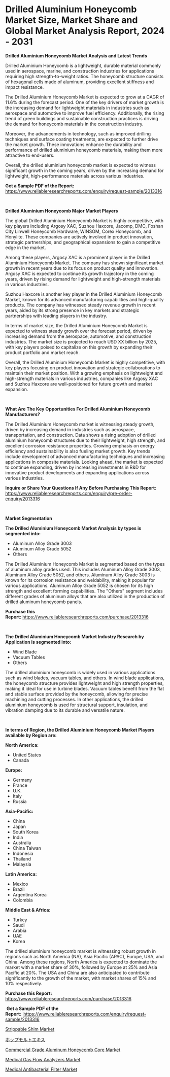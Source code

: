 <p><h1>Drilled Aluminium Honeycomb Market Size, Market Share and Global Market Analysis Report, 2024 - 2031</h1></p><p><strong>Drilled Aluminium Honeycomb Market Analysis and Latest Trends</strong></p>
<p><p>Drilled Aluminium Honeycomb is a lightweight, durable material commonly used in aerospace, marine, and construction industries for applications requiring high strength-to-weight ratios. The honeycomb structure consists of hexagonal cells made of aluminum, providing excellent stiffness and impact resistance.</p><p>The Drilled Aluminium Honeycomb Market is expected to grow at a CAGR of 11.6% during the forecast period. One of the key drivers of market growth is the increasing demand for lightweight materials in industries such as aerospace and automotive to improve fuel efficiency. Additionally, the rising trend of green buildings and sustainable construction practices is driving the demand for honeycomb materials in the construction industry.</p><p>Moreover, the advancements in technology, such as improved drilling techniques and surface coating treatments, are expected to further drive the market growth. These innovations enhance the durability and performance of drilled aluminium honeycomb materials, making them more attractive to end-users.</p><p>Overall, the drilled aluminium honeycomb market is expected to witness significant growth in the coming years, driven by the increasing demand for lightweight, high-performance materials across various industries.</p></p>
<p><strong>Get a Sample PDF of the Report:&nbsp;</strong> <a href="https://www.reliableresearchreports.com/enquiry/request-sample/2013316">https://www.reliableresearchreports.com/enquiry/request-sample/2013316</a></p>
<p>&nbsp;</p>
<p><strong>Drilled Aluminium Honeycomb Major Market Players</strong></p>
<p><p>The global Drilled Aluminium Honeycomb Market is highly competitive, with key players including Argosy XAC, Suzhou Haxcore, Jacomp, DMC, Foshan City Linwell Honeycomb Hardware, WINSOM, Corex Honeycomb, and Honylite. These companies are actively involved in product innovation, strategic partnerships, and geographical expansions to gain a competitive edge in the market.</p><p>Among these players, Argosy XAC is a prominent player in the Drilled Aluminium Honeycomb Market. The company has shown significant market growth in recent years due to its focus on product quality and innovation. Argosy XAC is expected to continue its growth trajectory in the coming years, driven by rising demand for lightweight and high-strength materials in various industries.</p><p>Suzhou Haxcore is another key player in the Drilled Aluminium Honeycomb Market, known for its advanced manufacturing capabilities and high-quality products. The company has witnessed steady revenue growth in recent years, aided by its strong presence in key markets and strategic partnerships with leading players in the industry.</p><p>In terms of market size, the Drilled Aluminium Honeycomb Market is expected to witness steady growth over the forecast period, driven by increasing demand from the aerospace, automotive, and construction industries. The market size is projected to reach USD XX billion by 2025, with key players poised to capitalize on this growth by expanding their product portfolio and market reach.</p><p>Overall, the Drilled Aluminium Honeycomb Market is highly competitive, with key players focusing on product innovation and strategic collaborations to maintain their market position. With a growing emphasis on lightweight and high-strength materials in various industries, companies like Argosy XAC and Suzhou Haxcore are well-positioned for future growth and market expansion.</p></p>
<p>&nbsp;</p>
<p><strong>What Are The Key Opportunities For Drilled Aluminium Honeycomb Manufacturers?</strong></p>
<p><p>The Drilled Aluminium Honeycomb market is witnessing steady growth, driven by increasing demand in industries such as aerospace, transportation, and construction. Data shows a rising adoption of drilled aluminium honeycomb structures due to their lightweight, high strength, and excellent corrosion resistance properties. Growing emphasis on energy efficiency and sustainability is also fueling market growth. Key trends include development of advanced manufacturing techniques and increasing applications in composite materials. Looking ahead, the market is expected to continue expanding, driven by increasing investments in R&D for innovative product developments and expanding applications across various industries.</p></p>
<p><strong>Inquire or Share Your Questions If Any Before Purchasing This Report:</strong> <a href="https://www.reliableresearchreports.com/enquiry/pre-order-enquiry/2013316">https://www.reliableresearchreports.com/enquiry/pre-order-enquiry/2013316</a></p>
<p>&nbsp;</p>
<p><strong>Market Segmentation</strong></p>
<p><strong>The Drilled Aluminium Honeycomb Market Analysis by types is segmented into:</strong></p>
<p><ul><li>Aluminum Alloy Grade 3003</li><li>Aluminum Alloy Grade 5052</li><li>Others</li></ul></p>
<p><p>The Drilled Aluminium Honeycomb Market is segmented based on the types of aluminum alloy grades used. This includes Aluminum Alloy Grade 3003, Aluminum Alloy Grade 5052, and others. Aluminum Alloy Grade 3003 is known for its corrosion resistance and weldability, making it popular for various applications. Aluminum Alloy Grade 5052 is chosen for its high strength and excellent forming capabilities. The "Others" segment includes different grades of aluminum alloys that are also utilized in the production of drilled aluminum honeycomb panels.</p></p>
<p><strong>Purchase this Report:&nbsp;</strong><a href="https://www.reliableresearchreports.com/purchase/2013316">https://www.reliableresearchreports.com/purchase/2013316</a></p>
<p>&nbsp;</p>
<p><strong>The Drilled Aluminium Honeycomb Market Industry Research by Application is segmented into:</strong></p>
<p><ul><li>Wind Blade</li><li>Vacuum Tables</li><li>Others</li></ul></p>
<p><p>The drilled aluminium honeycomb is widely used in various applications such as wind blades, vacuum tables, and others. In wind blade applications, the honeycomb structure provides lightweight and high strength properties, making it ideal for use in turbine blades. Vacuum tables benefit from the flat and stable surface provided by the honeycomb, allowing for precise machining and cutting processes. In other applications, the drilled aluminium honeycomb is used for structural support, insulation, and vibration damping due to its durable and versatile nature.</p></p>
<p>&nbsp;</p>
<p><strong>In terms of Region, the Drilled Aluminium Honeycomb Market Players available by Region are:</strong></p>
<p>
    <p> <strong> North America: </strong>
        <ul>
            <li>United States</li>
            <li>Canada</li>
        </ul>
        </p> 
    <p> <strong> Europe: </strong>
        <ul>
            <li>Germany</li>
            <li>France</li>
            <li>U.K.</li>
            <li>Italy</li>
            <li>Russia</li>
        </ul>
        </p> 
    <p> <strong> Asia-Pacific: </strong>
        <ul>
            <li>China</li>
            <li>Japan</li>
            <li>South Korea</li>
            <li>India</li>
            <li>Australia</li>
            <li>China Taiwan</li>
            <li>Indonesia</li>
            <li>Thailand</li>
            <li>Malaysia</li>
        </ul>
        </p> 
    <p> <strong> Latin America: </strong>
        <ul>
            <li>Mexico</li>
            <li>Brazil</li>
            <li>Argentina Korea</li>
            <li>Colombia</li>
        </ul>
        </p> 
    <p> <strong> Middle East & Africa: </strong>
        <ul>
            <li>Turkey</li>
            <li>Saudi</li>
            <li>Arabia</li>
            <li>UAE</li>
            <li>Korea</li>
        </ul>
    </p>
    </p>
<p><p>The drilled aluminium honeycomb market is witnessing robust growth in regions such as North America (NA), Asia Pacific (APAC), Europe, USA, and China. Among these regions, North America is expected to dominate the market with a market share of 30%, followed by Europe at 25% and Asia Pacific at 20%. The USA and China are also anticipated to contribute significantly to the growth of the market, with market shares of 15% and 10% respectively.</p></p>
<p><strong>Purchase this Report: </strong><a href="https://www.reliableresearchreports.com/purchase/2013316">https://www.reliableresearchreports.com/purchase/2013316</a></p>
<p>&nbsp;<strong>Get a Sample PDF of the Report:&nbsp;&nbsp;</strong><a href="https://www.reliableresearchreports.com/enquiry/request-sample/2013316">https://www.reliableresearchreports.com/enquiry/request-sample/2013316</a></p>
<p><strong></strong></p>
<p><p><a href="https://github.com/brenzgnarento/Market-Research-Report-List-1/blob/main/strippable-shim-market.md">Strippable Shim Market</a></p><p><a href="https://github.com/jkjreqjscoxx7/Market-Research-Report-List-1/blob/main/78618042483.md">ホップモルトエキス</a></p><p><a href="https://github.com/jerrycopelandthomaswsqd8q/Market-Research-Report-List-1/blob/main/commercial-grade-aluminum-honeycomb-core-market.md">Commercial Grade Aluminum Honeycomb Core Market</a></p><p><a href="https://issuu.com/reportprime-2/docs/medical-gas-flow-analyzers-market-size-2030.pptx">Medical Gas Flow Analyzers Market</a></p><p><a href="https://issuu.com/reportprime-2/docs/medical-antibacterial-filter-market-size-2030.pptx">Medical Antibacterial Filter Market</a></p></p>